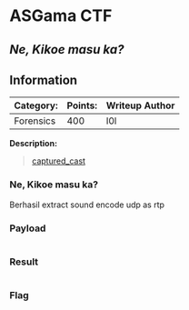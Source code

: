 # __ASGama CTF__ 
## _Ne, Kikoe masu ka?_

## Information
**Category:** | **Points:** | **Writeup Author**
--- | --- | ---
Forensics | 400 | l0l

**Description:** 

> [captured_cast](./captured_cast.pcapng)


### Ne, Kikoe masu ka? 
Berhasil extract sound 
encode udp as rtp

### Payload
```py
```

### Result
```
```

### Flag
